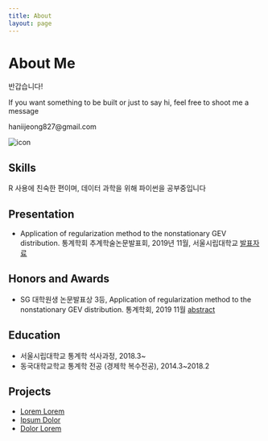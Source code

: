 ```yaml
---
title: About
layout: page
---
```

<!-- ![Profile Image]({{ site.url }}/{{ site.picture }}) -->
# About Me

<p>반갑습니다! </p>
<p>If you want something to be built or just to say hi, feel free to shoot me a message</p>
<p>haniijeong827@gmail.com</p>

![icon](/assets/img/file_2jeong.png)
<h2> Skills</h2>
<p> R 사용에 친숙한 편이며, 데이터 과학을 위해 파이썬을 공부중입니다 </p>

<h2>Presentation</h2>
<ul class="skill-list">
	<li> Application of regularization method to the nonstationary GEV distribution. 통계학회 추계학술논문발표회, 2019년 11월, 서울시립대학교
	<a href = '/assets/labworks/regularization_GEV.pdf'> 발표자료 </a>  </li>
</ul>

<h2>Honors and Awards</h2>
<ul class="skill-list">
	<li> SG 대학원생 논문발표상 3등, Application of regularization method to the nonstationary GEV distribution. 통계학회, 2019 11월 <a href = '/assets/labworks/abstract_regularization_GEV.pdf'> abstract </a></li>
</ul>

<h2>Education</h2>
<ul class="skill-list">
	<li> 서울시립대학교 통계학 석사과정, 2018.3~ </li>
	<li> 동국대학교학교 통계학 전공 (경제학 복수전공),  2014.3~2018.2 </li>
</ul>

<h2>Projects</h2>
<ul>
	<li><a href="https://github.com/">Lorem Lorem</a></li>
	<li><a href="https://github.com/">Ipsum Dolor</a></li>
	<li><a href="https://github.com/">Dolor Lorem</a></li>
</ul>
